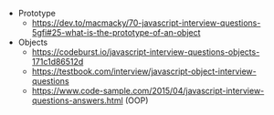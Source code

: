 - Prototype
  - https://dev.to/macmacky/70-javascript-interview-questions-5gfi#25-what-is-the-prototype-of-an-object
- Objects
  - https://codeburst.io/javascript-interview-questions-objects-171c1d86512d
  - https://testbook.com/interview/javascript-object-interview-questions
  - https://www.code-sample.com/2015/04/javascript-interview-questions-answers.html (OOP)